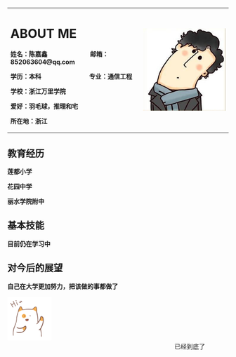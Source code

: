 
<body background="timgUKW0N44O.jpg">
<table border="0">
<tr>
<td width="60%">
<h1> ABOUT ME</h1>
  <p><b>姓名：陈嘉鑫 &nbsp;&nbsp;&nbsp;&nbsp;&nbsp;&nbsp;&nbsp;&nbsp;&nbsp;&nbsp;&emsp;&emsp;&emsp;&emsp;邮箱：852063604@qq.com</b></p>
  <p><b>学历：本科  &emsp;&emsp;&emsp;&emsp;&emsp;&emsp;&emsp;&nbsp; 专业：通信工程          </b></p>
  <p><b>学校：浙江万里学院</b></p>
  <p><b>爱好：羽毛球，推理和宅</b></p>
 <p><b>所在地：浙江</b></p>
</td>
  <td width="40%">
    <img src="/u=2887308286,3997673941&fm=26&gp=0.jpg" width="100%">    
    </td>
  </tr>
  </table>
    
<p><h2>教育经历</h2></p>
     <p><b>莲都小学</b></p>
      <p><b>花园中学</b></p>
        <p><b>丽水学院附中</b></p>
<p></p>
<p><h2>基本技能</h2><p>
<p><b>目前仍在学习中</b></p>
 <p></p>
<p><h2>对今后的展望</h2></p>
<p><b>自己在大学更加努力，把该做的事都做了</b></p>

   <img src="/ti.gif" width="20%"> 
<marquee>已经到底了</marquee>


